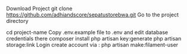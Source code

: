 Download Project
  git clone https://github.com/adhiandscore/sepatustorebwa.git
Go to the project directory

  cd project-name
Copy .env.example file to .env and edit database credentials there
    composer install
    php artisan key:generate
    php artisan storage:link
Login
create account via : 
php artisan make:filament-user
